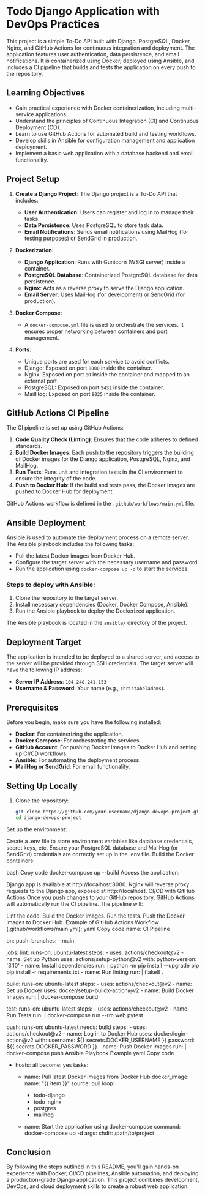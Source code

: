 # Todo Django Application with DevOps Practices

This project is a simple To-Do API built with Django, PostgreSQL, Docker, Nginx, and GitHub Actions for continuous integration and deployment. The application features user authentication, data persistence, and email notifications. It is containerized using Docker, deployed using Ansible, and includes a CI pipeline that builds and tests the application on every push to the repository.

## Learning Objectives

- Gain practical experience with Docker containerization, including multi-service applications.
- Understand the principles of Continuous Integration (CI) and Continuous Deployment (CD).
- Learn to use GitHub Actions for automated build and testing workflows.
- Develop skills in Ansible for configuration management and application deployment.
- Implement a basic web application with a database backend and email functionality.

## Project Setup

1. **Create a Django Project:**
   The Django project is a To-Do API that includes:
   - **User Authentication**: Users can register and log in to manage their tasks.
   - **Data Persistence**: Uses PostgreSQL to store task data.
   - **Email Notifications**: Sends email notifications using MailHog (for testing purposes) or SendGrid in production.

2. **Dockerization:**
   - **Django Application**: Runs with Gunicorn (WSGI server) inside a container.
   - **PostgreSQL Database**: Containerized PostgreSQL database for data persistence.
   - **Nginx**: Acts as a reverse proxy to serve the Django application.
   - **Email Server**: Uses MailHog (for development) or SendGrid (for production).

3. **Docker Compose**:
   - A `docker-compose.yml` file is used to orchestrate the services. It ensures proper networking between containers and port management.

4. **Ports**:
   - Unique ports are used for each service to avoid conflicts.
   - Django: Exposed on port `8000` inside the container.
   - Nginx: Exposed on port `80` inside the container and mapped to an external port.
   - PostgreSQL: Exposed on port `5432` inside the container.
   - MailHog: Exposed on port `8025` inside the container.

## GitHub Actions CI Pipeline

The CI pipeline is set up using GitHub Actions:

1. **Code Quality Check (Linting)**: Ensures that the code adheres to defined standards.
2. **Build Docker Images**: Each push to the repository triggers the building of Docker images for the Django application, PostgreSQL, Nginx, and MailHog.
3. **Run Tests**: Runs unit and integration tests in the CI environment to ensure the integrity of the code.
4. **Push to Docker Hub**: If the build and tests pass, the Docker images are pushed to Docker Hub for deployment.

GitHub Actions workflow is defined in the `.github/workflows/main.yml` file.

## Ansible Deployment

Ansible is used to automate the deployment process on a remote server. The Ansible playbook includes the following tasks:

- Pull the latest Docker images from Docker Hub.
- Configure the target server with the necessary username and password.
- Run the application using `docker-compose up -d` to start the services.

### Steps to deploy with Ansible:
1. Clone the repository to the target server.
2. Install necessary dependencies (Docker, Docker Compose, Ansible).
3. Run the Ansible playbook to deploy the Dockerized application.

The Ansible playbook is located in the `ansible/` directory of the project.

## Deployment Target

The application is intended to be deployed to a shared server, and access to the server will be provided through SSH credentials. The target server will have the following IP address:

- **Server IP Address**: `104.248.241.153`
- **Username & Password**: Your name (e.g., `christabeladams`).

## Prerequisites

Before you begin, make sure you have the following installed:

- **Docker**: For containerizing the application.
- **Docker Compose**: For orchestrating the services.
- **GitHub Account**: For pushing Docker images to Docker Hub and setting up CI/CD workflows.
- **Ansible**: For automating the deployment process.
- **MailHog or SendGrid**: For email functionality.

## Setting Up Locally

1. Clone the repository:
   ```bash
   git clone https://github.com/your-username/django-devops-project.git
   cd django-devops-project
Set up the environment:

Create a .env file to store environment variables like database credentials, secret keys, etc.
Ensure your PostgreSQL database and MailHog (or SendGrid) credentials are correctly set up in the .env file.
Build the Docker containers:

bash
Copy code
docker-compose up --build
Access the application:

Django app is available at http://localhost:8000.
Nginx will reverse proxy requests to the Django app, exposed at http://localhost.
CI/CD with GitHub Actions
Once you push changes to your GitHub repository, GitHub Actions will automatically run the CI pipeline. The pipeline will:

Lint the code.
Build the Docker images.
Run the tests.
Push the Docker images to Docker Hub.
Example of GitHub Actions Workflow (.github/workflows/main.yml):
yaml
Copy code
name: CI Pipeline

on:
  push:
    branches:
      - main

jobs:
  lint:
    runs-on: ubuntu-latest
    steps:
      - uses: actions/checkout@v2
      - name: Set up Python
        uses: actions/setup-python@v2
        with:
          python-version: '3.10'
      - name: Install dependencies
        run: |
          python -m pip install --upgrade pip
          pip install -r requirements.txt
      - name: Run linting
        run: |
          flake8 .

  build:
    runs-on: ubuntu-latest
    steps:
      - uses: actions/checkout@v2
      - name: Set up Docker
        uses: docker/setup-buildx-action@v2
      - name: Build Docker Images
        run: |
          docker-compose build

  test:
    runs-on: ubuntu-latest
    steps:
      - uses: actions/checkout@v2
      - name: Run Tests
        run: |
          docker-compose run --rm web pytest

  push:
    runs-on: ubuntu-latest
    needs: build
    steps:
      - uses: actions/checkout@v2
      - name: Log in to Docker Hub
        uses: docker/login-action@v2
        with:
          username: ${{ secrets.DOCKER_USERNAME }}
          password: ${{ secrets.DOCKER_PASSWORD }}
      - name: Push Docker Images
        run: |
          docker-compose push
Ansible Playbook Example
yaml
Copy code
- hosts: all
  become: yes
  tasks:
    - name: Pull latest Docker images from Docker Hub
      docker_image:
        name: "{{ item }}"
        source: pull
      loop:
        - todo-django
        - todo-nginx
        - postgres
        - mailhog

    - name: Start the application using docker-compose
      command: docker-compose up -d
      args:
        chdir: /path/to/project


## Conclusion
By following the steps outlined in this README, you'll gain hands-on experience with Docker, CI/CD pipelines, Ansible automation, and deploying a production-grade Django application. This project combines development, DevOps, and cloud deployment skills to create a robust web application.
